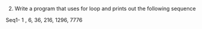  2. Write a program that uses for loop and prints out the following sequence

Seq1- 1 , 6, 36, 216, 1296, 7776
